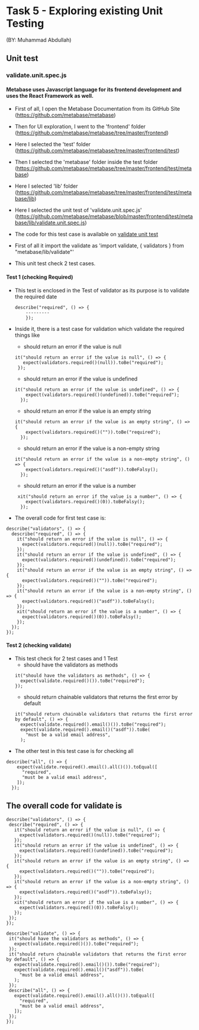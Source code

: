 # Task 5 - Exploring existing Unit Testing
(BY: Muhammad Abdullah)
## Unit test
### validate.unit.spec.js
#### Metabase uses Javascript language for its frontend development and uses the React Framework as well. 
- First of all, I open the Metabase Documentation from its GitHub Site (https://github.com/metabase/metabase)
- Then for UI exploration, I went to the 'frontend' folder (https://github.com/metabase/metabase/tree/master/frontend)
- Here I selected the 'test' folder (https://github.com/metabase/metabase/tree/master/frontend/test)
- Then I selected the 'metabase' folder inside the test folder (https://github.com/metabase/metabase/tree/master/frontend/test/metabase)
- Here I selected 'lib' folder (https://github.com/metabase/metabase/tree/master/frontend/test/metabase/lib)
- Here I selected the unit test of 'validate.unit.spec.js' (https://github.com/metabase/metabase/blob/master/frontend/test/metabase/lib/validate.unit.spec.js)
- The code for this test case is available on [validate unit test](https://github.com/metabase/metabase/blob/master/frontend/test/metabase/lib/validate.unit.spec.js)

- First of all it import the validate as 'import validate, { validators } from "metabase/lib/validate"'
- This unit test check 2 test cases.
 #### Test 1 (checking Required)
- This test is enclosed in the Test of validator as its purpose is to validate the required date

  ```
  describe("required", () => {
      ---------
      });
  ```
- Inside it, there is a test case for validation which validate the required things like
  - should return an error if the value is null
   ```
   it("should return an error if the value is null", () => {
      expect(validators.required()(null)).toBe("required");
    });
   ```
  - should return an error if the value is undefined
  ```
  it("should return an error if the value is undefined", () => {
      expect(validators.required()(undefined)).toBe("required");
    });
  ```
  - should return an error if the value is an empty string
  ```
  it("should return an error if the value is an empty string", () => {
      expect(validators.required()("")).toBe("required");
    });
  ```
  - should return an error if the value is a non-empty string
  ```
  it("should return an error if the value is a non-empty string", () => {
      expect(validators.required()("asdf")).toBeFalsy();
    });
  ```
  - should return an error if the value is a number
  ```
   xit("should return an error if the value is a number", () => {
      expect(validators.required()(0)).toBeFalsy();
    });
  ```
- The overall code for first test case is:
```
describe("validators", () => {
  describe("required", () => {
    it("should return an error if the value is null", () => {
      expect(validators.required()(null)).toBe("required");
    });
    it("should return an error if the value is undefined", () => {
      expect(validators.required()(undefined)).toBe("required");
    });
    it("should return an error if the value is an empty string", () => {
      expect(validators.required()("")).toBe("required");
    });
    it("should return an error if the value is a non-empty string", () => {
      expect(validators.required()("asdf")).toBeFalsy();
    });
    xit("should return an error if the value is a number", () => {
      expect(validators.required()(0)).toBeFalsy();
    });
  });
});
```

 #### Test 2 (checking validate)  
- This test check for 2 test cases and 1 Test
  - should have the validators as methods
  ```
  it("should have the validators as methods", () => {
    expect(validate.required()()).toBe("required");
  });
  ```
  - should return chainable validators that returns the first error by default
  ```
  it("should return chainable validators that returns the first error by default", () => {
    expect(validate.required().email()()).toBe("required");
    expect(validate.required().email()("asdf")).toBe(
      "must be a valid email address",
    );
   ```
- The other test in this test case is for checking all  
```
describe("all", () => {
    expect(validate.required().email().all()()).toEqual([
      "required",
      "must be a valid email address",
    ]);
  });
 ```
 ##  The overall code for validate is 
 ```
 describe("validators", () => {
  describe("required", () => {
    it("should return an error if the value is null", () => {
      expect(validators.required()(null)).toBe("required");
    });
    it("should return an error if the value is undefined", () => {
      expect(validators.required()(undefined)).toBe("required");
    });
    it("should return an error if the value is an empty string", () => {
      expect(validators.required()("")).toBe("required");
    });
    it("should return an error if the value is a non-empty string", () => {
      expect(validators.required()("asdf")).toBeFalsy();
    });
    xit("should return an error if the value is a number", () => {
      expect(validators.required()(0)).toBeFalsy();
    });
  });
});

describe("validate", () => {
  it("should have the validators as methods", () => {
    expect(validate.required()()).toBe("required");
  });
  it("should return chainable validators that returns the first error by default", () => {
    expect(validate.required().email()()).toBe("required");
    expect(validate.required().email()("asdf")).toBe(
      "must be a valid email address",
    );
  });
  describe("all", () => {
    expect(validate.required().email().all()()).toEqual([
      "required",
      "must be a valid email address",
    ]);
  });
});
```

 
